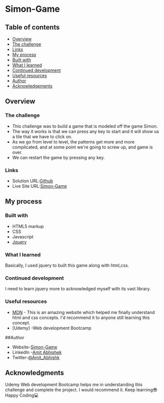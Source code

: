# Simon-Game

## Table of contents

- [Overview](#overview) 
 - [The challenge](#the-challenge) 
 - [Links](#links) 
- [My process](#my-process) 
 - [Built with](#built-with) 
 - [What I learned](#what-i-learned) 
 - [Continued development](#continued-development)
  - [Useful resources](#useful-resources)
   - [Author](#author)
- [Acknowledgements](#acknowledgement)

## Overview

### The challenge

- This challenge was to build a game that is modeled off the game Simon.
- The way it works is that we can press any key to start and it will show us a tile that we have to click on.
- As we go from level to level, the patterns get more and more complicated, and at some point we're going to screw up, and game is over.
- We can restart the game by pressing any key.

### Links

- Solution URL:[Github](https://github.com/Amit-Abhishk/Simon-Game)
- Live Site URL:[Simon-Game](https://amit-abhishk.github.io/Simon-Game)

## My process

### Built with

- HTML5 markup
- CSS
- Javascript
- [Jquery](https://ajax.googleapis.com/ajax/libs/jquery/3.6.0/jquery.min.js)

### What I learned

Basically, I used jquery to built this game along with html,css.

### Continued development

I need to learn jquery more to acknowledged myself with its vast library.

### Useful resources

- [MDN](https://developer.mozilla.org/en-US/) - This is an amazing website which helped me finally understand html and css concepts. I'd recommend it to anyone still learning this concept. 
- [Udemy] -Web development Bootcamp

##Author

- Website-[Simon-Game](https://amit-abhishk.github.io/Simon-Game/)
- LinkedIn -[Amit Abhishek](https://www.linkedin.com/in/amit-a-322400107/)
- Twitter-[@Amit_Abhishk](https://twitter.com/Amit_Abhishk)

## Acknowledgments

Udemy Web development Bootcamp helps me in understanding this challenge and complete the project. I would recommend it.
Keep learning😎
Happy Coding💻
